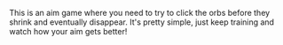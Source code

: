 This is an aim game where you need to try to click the orbs before they shrink and eventually disappear. It's pretty simple, just keep training and watch how your aim gets better! 
